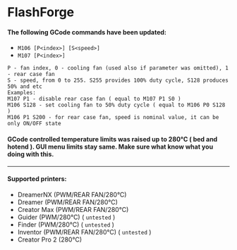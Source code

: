 #  FlashForge

#### The following GCode commands have been updated:
* `M106 [P<index>] [S<speed>]`
* `M107 [P<index>]`

```
P - fan index, 0 - cooling fan (used also if parameter was omitted), 1 - rear case fan
S - speed, from 0 to 255. S255 provides 100% duty cycle, S128 produces 50% and etc
Examples:
M107 P1 - disable rear case fan ( equal to M107 P1 S0 )
M106 S128 - set cooling fan to 50% duty cycle ( equal to M106 P0 S128 )
M106 P1 S200 - for rear case fan, speed is nominal value, it can be only ON/OFF state
```
#### GCode controlled temperature limits was raised up to 280°C ( bed and hotend ). GUI menu limits stay same. Make sure what know what you doing with this.

----
#### Supported printers:

- DreamerNX (PWM/REAR FAN/280°C)
- Dreamer (PWM/REAR FAN/280°C)
- Creator Max (PWM/REAR FAN/280°C)
- Guider (PWM/280°C) ( `untested` )
- Finder (PWM/280°C) ( `untested` )
- Inventor (PWM/REAR FAN/280°C) ( `untested` )
- Creator Pro 2 (280°C)
